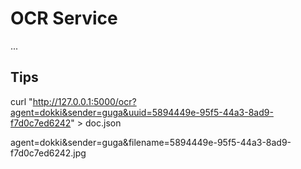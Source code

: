 # OCR Service

...

## Tips

curl "http://127.0.0.1:5000/ocr?agent=dokki&sender=guga&uuid=5894449e-95f5-44a3-8ad9-f7d0c7ed6242" > doc.json

agent=dokki&sender=guga&filename=5894449e-95f5-44a3-8ad9-f7d0c7ed6242.jpg
